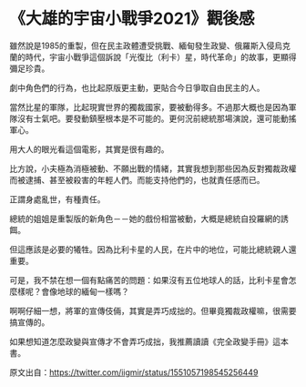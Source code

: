 # 《大雄的宇宙小戰爭2021》觀後感

雖然說是1985的重製，但在民主政體遭受挑戰、緬甸發生政變、俄羅斯入侵烏克蘭的時代，宇宙小戰爭這個訴說「光復比（利卡）星，時代革命」的故事，更顯得彌足珍貴。

劇中角色們的行為，也比起原版更主動，更貼合今日爭取自由民主的人。

當然比星的軍隊，比起現實世界的獨裁國家，要被動得多。不過那大概也是因為軍隊沒有士氣吧。要發動鎮壓根本是不可能的。更何況前總統那場演說，還可能動搖軍心。

用大人的眼光看這個電影，其實是很有趣的。

比方說，小夫極為消極被動、不願出戰的情緒，其實我想到那些因為反對獨裁政權而被逮捕、甚至被殺害的年輕人們。而能支持他們的，也就責任感而已。

正謂身處亂世，有種責任。

總統的姐姐是重製版的新角色－－她的戲份相當被動，大概是總統自投羅網的誘餌。

但這應該是必要的犧牲。因為比利卡星的人民，在片中的地位，可能比總統親人還重要。

可是，我不禁在想一個有點痛苦的問題：如果沒有五位地球人的話，比利卡星會怎麼樣呢？會像地球的緬甸一樣嗎？

啊啊仔細一想，將軍的宣傳伎倆，其實是弄巧成拙的。但畢竟獨裁政權嘛，很需要搞宣傳的。

如果想知道怎麼政變與宣傳才不會弄巧成拙，我推薦讀讀《完全政變手冊》這本書。

原文出自：<https://twitter.com/iigmir/status/1551057198545256449>
